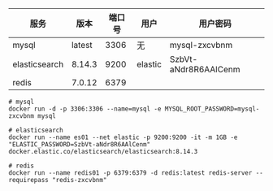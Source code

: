 | 服务          | 版本   | 端口号 | 用户    | 用户密码             |
| ------------- | ------ | ------ | ------- | -------------------- |
| mysql         | latest | 3306   | 无      | mysql-zxcvbnm        |
| elasticsearch | 8.14.3 | 9200   | elastic | SzbVt-aNdr8R6AAlCenm |
| redis         | 7.0.12 | 6379   |         |                      |





```shell
# mysql
docker run -d -p 3306:3306 --name=mysql -e MYSQL_ROOT_PASSWORD=mysql-zxcvbnm mysql

# elasticsearch
docker run --name es01 --net elastic -p 9200:9200 -it -m 1GB -e "ELASTIC_PASSWORD=SzbVt-aNdr8R6AAlCenm" docker.elastic.co/elasticsearch/elasticsearch:8.14.3

# redis
docker run --name redis01 -p 6379:6379 -d redis:latest redis-server --requirepass "redis-zxcvbnm"

```

